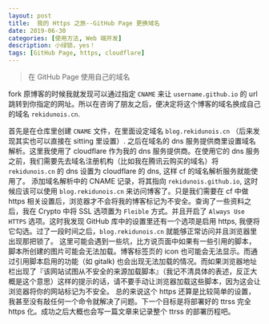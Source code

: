 ```yaml
---
layout: post
title:  我的 Https 之旅--GitHub Page 更换域名
date: 2019-06-30
categories: [使用方法, Web 端开发]
description: 小绿锁，yes！
tags: [GitHub Page, https, cloudflare]
---
```


> 在 GitHub Page 使用自己的域名

fork 原博客的时候我就发现可以通过指定 `CNAME` 来让 `username.github.io` 的 url 跳转到你指定的网址。所以在咨询了朋友之后，便决定将这个博客的域名换成自己的域名 `rekidunois.cn`.

首先是在仓库里创建 `CNAME` 文件，在里面设定域名 `blog.rekidunois.cn` （后来发现其实也可以直接在 sitting 里设置）. 之后在域名的 dns 服务提供商里设置域名解析。这里我使用了 cloudflare 作为我的 dns 服务提供商。在使用它的 dns 服务之前，我们需要先去域名注册机构（比如我在腾讯云购买的域名）将 `rekidunois.cn` 的 dns 设置为 cloudflare 的 dns, 这样 cf 的域名解析服务就能使用了。
添加域名解析中的 CNAME 记录，将其指向 `rekidunois.github.io`, 这时候应该可以使用 `blog.rekidunois.cn` 来访问博客了。只是我们需要在 cf 中做 https 相关设置后，浏览器才不会将我的博客标记为不安全。查询了一些资料之后，我在 Crypto 中将 SSL 选项置为 `Fleible` 方式。并且开启了 `Always Use HTTPS` 选项。这时我发现 GitHub 库中的设置里还有一个选项是启用 https, 我便将它勾选。过了一段时间之后，`blog.rekidunois.cn` 就能够正常访问并且浏览器里出现那把锁了。
这里可能会遇到一些坑，比方说页面中如果有一些引用的脚本，脚本所创建的图片可能会无法加载。博客标签页的 icon 也可能会无法显示。而通过引用脚本启用的功能（如 gitalk) 也会出现无法加载的情况。而如果浏览器地址栏出现了『该网站试图从不安全的来源加载脚本』（我记不清具体的表述，反正大概是这个意思）这样的提示的话，请不要手动让浏览器加载这些脚本，因为这会让浏览器将你的网站标记为不安全。
总的来说这个 https 还算是比较简单的设置，我甚至没有敲任何一个命令就解决了问题。下一个目标是将部署好的 ttrss 完全 https 化。成功之后大概也会写一篇文章来记录整个 ttrss 的部署历程吧。